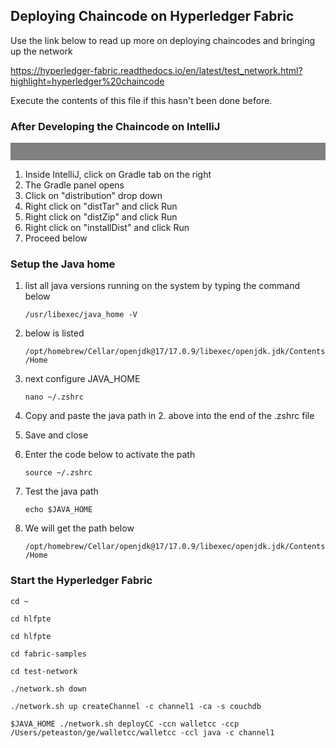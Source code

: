 ## Deploying Chaincode on Hyperledger Fabric 

Use the link below to read up more on deploying chaincodes and bringing up the network


https://hyperledger-fabric.readthedocs.io/en/latest/test_network.html?highlight=hyperledger%20chaincode

Execute the contents of this file if this hasn't been done before.

### After Developing the Chaincode on IntelliJ
<p style="border: 1em solid gray" />

1. Inside IntelliJ, click on Gradle tab on the right
2. The Gradle panel opens
3. Click on "distribution" drop down
4. Right click on "distTar" and click Run
5. Right click on "distZip" and click Run
6. Right click on "installDist" and click Run
7. Proceed below

### Setup the Java home
1. list all java versions running on the system by typing the command below
    
    ```/usr/libexec/java_home -V```
2. below is listed
    
    ```/opt/homebrew/Cellar/openjdk@17/17.0.9/libexec/openjdk.jdk/Contents/Home```
3. next configure JAVA_HOME
    
    ```nano ~/.zshrc```
4. Copy and paste the java path in 2. above into the end of the .zshrc file
5. Save and close
6. Enter the code below to activate the path
    
    ```source ~/.zshrc```
7. Test the java path
    
    ```echo $JAVA_HOME```
8. We will get the path below
    
    ```/opt/homebrew/Cellar/openjdk@17/17.0.9/libexec/openjdk.jdk/Contents/Home```


### Start the Hyperledger Fabric

    cd ~
    
    cd hlfpte

    cd hlfpte
    
    cd fabric-samples
    
    cd test-network

    ./network.sh down
    
    ./network.sh up createChannel -c channel1 -ca -s couchdb
    
    $JAVA_HOME ./network.sh deployCC -ccn walletcc -ccp /Users/peteaston/ge/walletcc/walletcc -ccl java -c channel1
